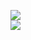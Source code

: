 [![](https://img.shields.io/badge/Made%20With-Github%20Spray-lightgrey.svg?style=for-the-badge&logo=github)](https://github.com/Annihil/github-spray#18491)  
[![](https://i.imgur.com/2DrTn0Z.gif)](https://github.com/Annihil/github-spray)